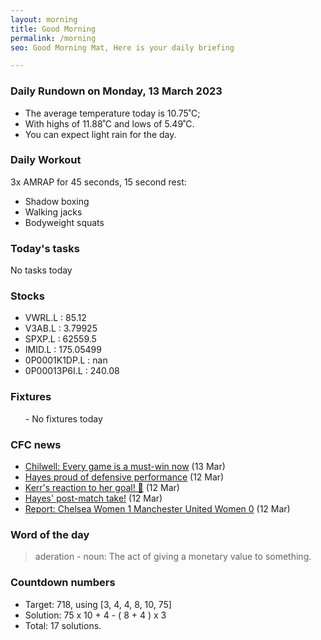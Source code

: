 ```yaml
---
layout: morning
title: Good Morning
permalink: /morning
seo: Good Morning Mat, Here is your daily briefing

---
```


<!-- weather_marker starts -->
### Daily Rundown on Monday, 13 March 2023

- The average temperature today is 10.75˚C;
- With highs of 11.88˚C and lows of 5.49˚C.
- You can expect light rain for the day.

<!-- weather_marker ends -->

### Daily Workout
<!-- workout_marker starts -->
3x AMRAP for 45 seconds, 15 second rest:

- Shadow boxing
- Walking jacks
- Bodyweight squats

<!-- workout_marker ends -->

### Today's tasks
<!-- task_marker starts -->
No tasks today
<!-- task_marker ends -->

### Stocks

<!-- stocks_marker starts -->

- VWRL.L : 85.12
- V3AB.L : 3.79925
- SPXP.L : 62559.5
- IMID.L : 175.05499
- 0P0001K1DP.L : nan
- 0P00013P6I.L : 240.08

<!-- stocks_marker ends -->

### Fixtures

<!-- sports_marker starts -->

<ul>
- No fixtures today</ul>

<!-- sports_marker ends -->

### CFC news

<!-- cfc_marker starts -->
- [Chilwell: Every game is a must-win now](https://chelseafc.com/en/news/article/chilwell-every-game-is-a-must-win-now) (13 Mar)
- [Hayes proud of defensive performance](https://chelseafc.com/en/news/article/hayes-proud-of-defensive-performance) (12 Mar)
- [Kerr's reaction to her goal! 🤩](https://chelseafc.com/en/video/kerrs-reaction-to-her-goal) (12 Mar)
- [Hayes' post-match take!](https://chelseafc.com/en/video/hayes-post-match-take) (12 Mar)
- [Report: Chelsea Women 1 Manchester United Women 0](https://chelseafc.com/en/news/article/report-chelsea-women-1-manchester-united-women-0) (12 Mar)

<!-- cfc_marker ends -->

### Word of the day
<!-- word_marker starts -->

 > aderation - noun: The act of giving a monetary value to something.

<!-- word_marker ends -->

### Countdown numbers
<!-- game_marker starts -->

- Target: 718, using [3, 4, 4, 8, 10, 75]
- Solution: 75 x 10 + 4 - ( 8 + 4 ) x 3
- Total: 17 solutions.

<!-- game_marker ends -->
